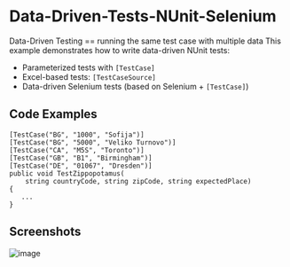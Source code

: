 # Data-Driven-Tests-NUnit-Selenium

Data-Driven Testing == running the same test case with multiple data 
This example demonstrates how to write data-driven NUnit tests:
 - Parameterized tests with `[TestCase]`
 - Excel-based tests: `[TestCaseSource]`
 - Data-driven Selenium tests (based on Selenium + `[TestCase]`)

## Code Examples

```
[TestCase("BG", "1000", "Sofija")]
[TestCase("BG", "5000", "Veliko Turnovo")]
[TestCase("CA", "M5S", "Toronto")]
[TestCase("GB", "B1", "Birmingham")]
[TestCase("DE", "01067", "Dresden")]
public void TestZippopotamus(
    string countryCode, string zipCode, string expectedPlace)
{
   ...
}
```

## Screenshots

![image](https://user-images.githubusercontent.com/1689586/107420677-d6657c00-6b21-11eb-9f43-75cb64aced9b.png)
